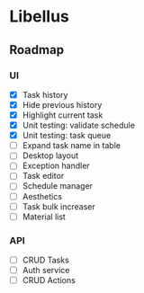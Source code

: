 # Libellus

## Roadmap

### UI
- [x] Task history
- [x] Hide previous history
- [x] Highlight current task
- [x] Unit testing: validate schedule
- [x] Unit testing: task queue
- [ ] Expand task name in table
- [ ] Desktop layout
- [ ] Exception handler
- [ ] Task editor
- [ ] Schedule manager
- [ ] Aesthetics
- [ ] Task bulk increaser
- [ ] Material list

### API
- [ ] CRUD Tasks
- [ ] Auth service
- [ ] CRUD Actions